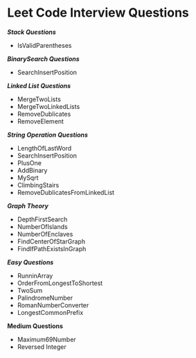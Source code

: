 # Leet Code Interview Questions

***Stack Questions***
- IsValidParentheses

***BinarySearch Questions***
- SearchInsertPosition

***Linked List Questions***
- MergeTwoLists
- MergeTwoLinkedLists
- RemoveDublicates
- RemoveElement

***String Operation Questions***
- LengthOfLastWord
- SearchInsertPosition
- PlusOne
- AddBinary
- MySqrt
- ClimbingStairs
- RemoveDublicatesFromLinkedList

***Graph Theory***
- DepthFirstSearch
- NumberOfIslands
- NumberOfEnclaves
- FindCenterOfStarGraph
- FindIfPathExistsInGraph

***Easy Questions***
- RunninArray
- OrderFromLongestToShortest
- TwoSum
- PalindromeNumber
- RomanNumberConverter
- LongestCommonPrefix

**Medium Questions**
- Maximum69Number
- Reversed Integer
